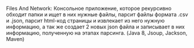 Files And Network:
Консольное приложение, которое рекурсивно обходит папки и ищет в них нужные файлы, 
парсит файлы формата .csv и .json, парсит html-код страницы и извлекает из него нужную информацию, 
а так же создает 2 новых json файла и записывает в них информацию, полученную на этапах парсинга.
(Java 8, Jsoup, Jackson, Maven)
